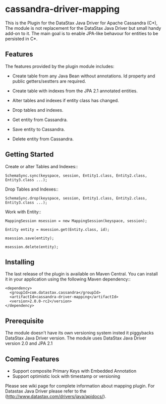 cassandra-driver-mapping
========================

This is the Plugin for the DataStax Java Driver for Apache Cassandra (C*), 
The module is not replacement for the DataStax Java Driver but small handy add-on to it.
The main goal is to enable JPA-like behavour for entities to be persisted in C*.


Features
--------

The features provided by the plugin module includes:
  - Create table from any Java Bean without annotations. Id property and public getters/sestters are required.
  - Create table with indexes from the JPA 2.1 annotated entities.
  - Alter tables and indexes if entity class has changed.
  - Drop tables and indexes.

  - Get entity from Cassandra.
  - Save entity to Cassandra.
  - Delete entity from Cassandra.  

Getting Started
---------------

Create or alter Tables and Indexes::
    
    SchemaSync.sync(keyspace, session, Entity1.class, Entity2.class, Entity3.class ...);
	
Drop Tables and Indexes::
    
    SchemaSync.drop(keyspace, session, Entity1.class, Entity2.class, Entity3.class ...);

Work with Entity::
    
    MappingSession msession = new MappingSession(keyspace, session);
    
    Entity entity = msession.get(Entity.class, id);
    
    msession.save(entity);
    
    msession.delete(entity);	


Installing
----------

The last release of the plugin is available on Maven Central. You can install
it in your application using the following Maven dependency::

    <dependency>
      <groupId>com.datastax.cassandra</groupId>
      <artifactId>cassandra-driver-mapping</artifactId>
      <version>2.0.0-rc2</version>
    </dependency>

Prerequisite
------------
The module doesn't have its own versioning system insted it piggybacks DataStax Java Driver version.
The module uses DataStax Java Driver version 2.0 and JPA 2.1

Coming Features
---------------
   - Support composite Primary Keys with Embedded Annotation
   - Support optimistic lock with timestamp or versioning	

Please see wiki page for complete information about mapping plugin.
For Datastax Java Driver please refer to the (http://www.datastax.com/drivers/java/apidocs/).

